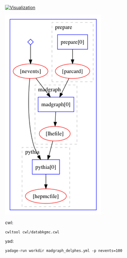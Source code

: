 [![Visualization](https://view.commonwl.org/graph/png/github.com/lukasheinrich/cwltests/blob/master/cwl/databkgmc.cwl)](https://view.commonwl.org/workflows/github.com/lukasheinrich/cwltests/blob/master/cwl/databkgmc.cwl)

![Visualization](yadage/yadviz.png)

cwl: 

    cwltool cwl/databkgmc.cwl

yad:

    yadage-run workdir madgraph_delphes.yml -p nevents=100
